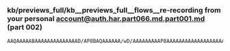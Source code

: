 ### kb/previews_full/kb__previews_full__flows__re-recording from your personal account@auth.har.part066.md.part001.md (part 002)

```md
AAQAAAAABAAAAAAAAAAAAAAD/AP8BAQAAAAAA/wD/AAAAAAAAAP8AAAAAAAAAAAAAAAAAAAAAAAAA/wAAAAAAAAAAAAAAAAD/AAAAAAAAA
```

```
